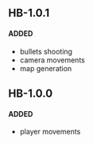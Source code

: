 ## HB-1.0.1
#### ADDED
- bullets shooting
- camera movements
- map generation

## HB-1.0.0
#### ADDED
- player movements
